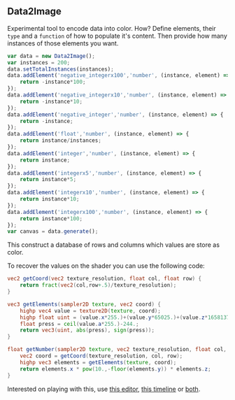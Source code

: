 ## Data2Image

Experimental tool to encode data into color. How? Define elements, their ```type``` and a ```function``` of how to populate it's content. Then provide how many instances of those elements you want.

```js
var data = new Data2Image();
var instances = 200;
data.setTotalInstances(instances);
data.addElement('negative_integerx100','number', (instance, element) => {
    return -instance*100;
});
data.addElement('negative_integerx10','number', (instance, element) => {
    return -instance*10;
});
data.addElement('negative_integer','number', (instance, element) => {
    return -instance;
});
data.addElement('float','number', (instance, element) => {
    return instance/instances;
});
data.addElement('integer','number', (instance, element) => {
    return instance;
});
data.addElement('integerx5','number', (instance, element) => {
    return instance*5;
});
data.addElement('integerx10','number', (instance, element) => {
    return instance*10;
});
data.addElement('integerx100','number', (instance, element) => {
    return instance*100;
});
var canvas = data.generate();
```

This construct a database of rows and columns which values are store as color.

<canvas id="shader" data-fragment-url="data/display.frag" width="800" height="600" ></canvas>

To recover the values on the shader you can use the following code:

```glsl
vec2 getCoord(vec2 texture_resolution, float col, float row) {
    return fract(vec2(col,row+.5)/texture_resolution);
}

vec3 getElements(sampler2D texture, vec2 coord) {
    highp vec4 value = texture2D(texture, coord);
    highp float uint = (value.x*255.)+(value.y*65025.)+(value.z*16581375.);
    float press = ceil(value.a*255.)-244.;
    return vec3(uint, abs(press), sign(press));
}

float getNumber(sampler2D texture, vec2 texture_resolution, float col, float row) {
    vec2 coord = getCoord(texture_resolution, col, row);
    highp vec3 elements = getElements(texture, coord);
    return elements.x * pow(10.,-floor(elements.y)) * elements.z;
}
```

Interested on playing with this, use [this editor](editor.html), [this timeline](timeline.html) or [both](timeline-editor.html).

